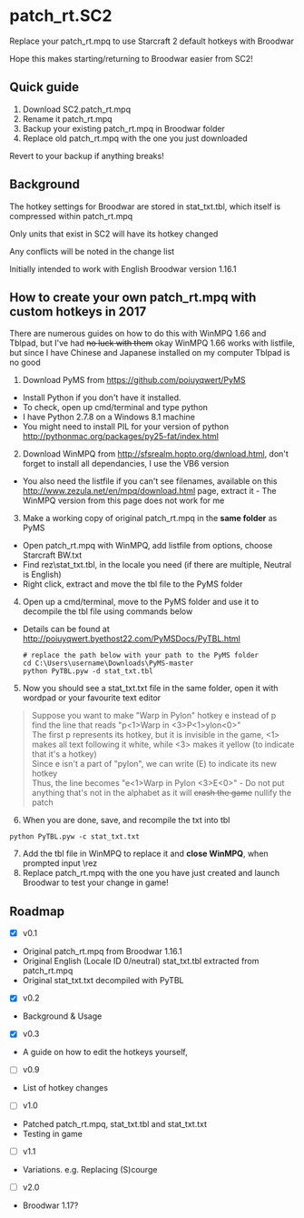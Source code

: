 # patch_rt.SC2
Replace your patch_rt.mpq to use Starcraft 2 default hotkeys with Broodwar

Hope this makes starting/returning to Broodwar easier from SC2!

## Quick guide
1. Download SC2.patch_rt.mpq
2. Rename it patch_rt.mpq
3. Backup your existing patch_rt.mpq in Broodwar folder
4. Replace old patch_rt.mpq with the one you just downloaded

Revert to your backup if anything breaks!

## Background
The hotkey settings for Broodwar are stored in stat_txt.tbl, which itself is compressed within patch_rt.mpq

Only units that exist in SC2 will have its hotkey changed

Any conflicts will be noted in the change list

Initially intended to work with English Broodwar version 1.16.1

## How to create your own patch_rt.mpq with custom hotkeys in 2017
There are numerous guides on how to do this with WinMPQ 1.66 and Tblpad, but I've had ~~no luck with them~~ okay WinMPQ 1.66 works with listfile, but since I have Chinese and Japanese installed on my computer Tblpad is no good

1. Download PyMS from https://github.com/poiuyqwert/PyMS
  * Install Python if you don't have it installed. 
  * To check, open up cmd/terminal and type python
  * I have Python 2.7.8 on a Windows 8.1 machine
  * You might need to install PIL for your version of python http://pythonmac.org/packages/py25-fat/index.html
2. Download WinMPQ from http://sfsrealm.hopto.org/dwnload.html, don't forget to install all dependancies, I use the VB6 version
  * You also need the listfile if you can't see filenames, available on this http://www.zezula.net/en/mpq/download.html page, extract it - The WinMPQ version from this page does not work for me
3. Make a working copy of original patch_rt.mpq in the **same folder** as PyMS
  * Open patch_rt.mpq with WinMPQ, add listfile from options, choose Starcraft BW.txt
  * Find rez\stat_txt.tbl, in the locale you need (if there are multiple, Neutral is English)
  * Right click, extract and move the tbl file to the PyMS folder
4. Open up a cmd/terminal, move to the PyMS folder and use it to decompile the tbl file using commands below
  * Details can be found at http://poiuyqwert.byethost22.com/PyMSDocs/PyTBL.html
    
    ```
    # replace the path below with your path to the PyMS folder
    cd C:\Users\username\Downloads\PyMS-master
    python PyTBL.pyw -d stat_txt.tbl
    ```
5. Now you should see a stat_txt.txt file in the same folder, open it with wordpad or your favourite text editor

  > Suppose you want to make "Warp in Pylon" hotkey e instead of p  
  > find the line that reads "p<1>Warp in <3>P<1>ylon<0>"  
  > The first p represents its hotkey, but it is invisible in the game, <1> makes all text following it white, while <3> makes it yellow (to indicate that it's a hotkey)  
  > Since e isn't a part of "pylon", we can write (E) to indicate its new hotkey  
  > Thus, the line becomes "e<1>Warp in Pylon <3>E<0>" - Do not put anything that's not in the alphabet as it will ~~crash the game~~ nullify the patch

6. When you are done, save, and recompile the txt into tbl
  ```
  python PyTBL.pyw -c stat_txt.txt
  ```
7. Add the tbl file in WinMPQ to replace it and **close WinMPQ**, when prompted input \rez
8. Replace patch_rt.mpq with the one you have just created and launch Broodwar to test your change in game!

## Roadmap

- [x] v0.1
* Original patch_rt.mpq from Broodwar 1.16.1
* Original English (Locale ID 0/neutral) stat_txt.tbl extracted from patch_rt.mpq
* Original stat_txt.txt decompiled with PyTBL

- [x] v0.2
* Background & Usage

- [x] v0.3
* A guide on how to edit the hotkeys yourself,

- [ ] v0.9
* List of hotkey changes

- [ ] v1.0
* Patched patch_rt.mpq, stat_txt.tbl and stat_txt.txt
* Testing in game

- [ ] v1.1
* Variations. e.g. Replacing (S)courge

- [ ] v2.0
* Broodwar 1.17?
